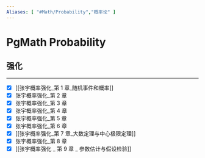 ```yaml
---
Aliases: [ "#Math/Probability","概率论" ]
---
```

# PgMath Probability

## 强化
---
- [x] [[张宇概率强化_第 1 章_随机事件和概率]]
- [x] 张宇概率强化_第 2 章
- [x] 张宇概率强化_第 3 章
- [x] 张宇概率强化_第 4 章
- [x] 张宇概率强化_第 5 章
- [x] 张宇概率强化_第 6 章
- [x] [[张宇概率强化_第 7 章_大数定理与中心极限定理]]
- [x] 张宇概率强化_第 8 章
- [x] [[张宇概率强化 _ 第 9 章 _ 参数估计与假设检验]]